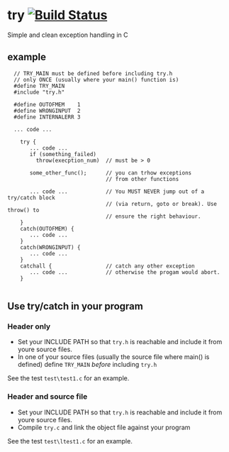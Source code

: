 # try    [![Build Status](https://travis-ci.org/rdentato/try.svg?branch=master)](https://travis-ci.org/rdentato/try) 

Simple and clean exception handling in C

## example

```
  // TRY_MAIN must be defined before including try.h
  // only ONCE (usually where your main() function is)
  #define TRY_MAIN
  #include "try.h"

  #define OUTOFMEM    1
  #define WRONGINPUT  2
  #define INTERNALERR 3
  
  ... code ...

    try {
       ... code ...
       if (something_failed) 
         throw(execption_num)  // must be > 0 
   
       some_other_func();      // you can trhow exceptions
                               // from other functions 
   
       ... code ...            // You MUST NEVER jump out of a try/catch block
                               // (via return, goto or break). Use throw() to
                               // ensure the right behaviour.
    }  
    catch(OUTOFMEM) {
       ... code ...
    }
    catch(WRONGINPUT) {
       ... code ...
    }
    catchall {                 // catch any other exception
       ... code ...            // otherwise the progam would abort.
    }


```

## Use try/catch in your program

### Header only

 - Set your INCLUDE PATH so that `try.h` is reachable and include it
   from youre source files. 
 - In one of your source files (usually the source file where main() is
   defined) define `TRY_MAIN` *before* including `try.h`

See the test `test\test1.c` for an example.

### Header and source file

 - Set your INCLUDE PATH so that `try.h` is reachable and include it
   from youre source files. 
 - Compile `try.c` and link the object file against your program

See the test `test\ltest1.c` for an example.
 

